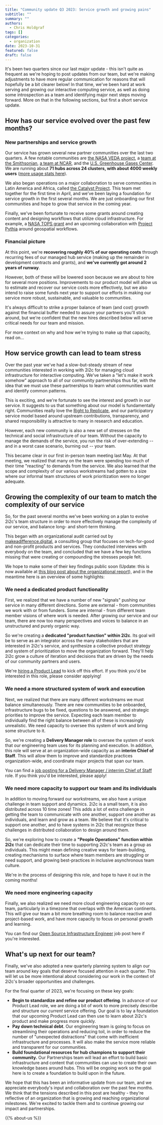 ```yaml
---
title: "Community update Q3 2023: Service growth and growing pains"
subtitle: ""
summary: ""
authors:
  - Chris Holdgraf
tags: []
categories:
  - organization
date: 2023-10-31
featured: false
draft: false
---
```


It's been two quarters since our last major update - this isn't quite as frequent as we're hoping to post updates from our team, but we're making adjustments to have more regular communication for reasons that will hopefully be a bit clearer below!
In that time, we've been hard at work serving and growing our interactive computing service, as well as doing some introspection as a team and identifying major next steps moving forward.
More on that in the following sections, but first a short service update.

## How has our service evolved over the past few months?

### New partnerships and service growth

Our service has grown several new partner communities over the last two quarters. A few notable communities are [the NASA VEDA project](https://nasa-veda.2i2c.cloud/), a [team at the Smithsonian](https://smithsonian.2i2c.cloud/), [a team at NCAR](https://ncar-cisl.2i2c.cloud/), and the [U.S. Greenhouse Gases Center](https://hub.ghg.center/). We are running about **71 hubs across 24 clusters, with about 4000 weekly users** ([more usage stats here](https://2i2c.org/kpis/cloud/)).

We also began operations on a major collaboration to serve communities in Latin America and Africa, called [the Catalyst Project](https://zenodo.org/records/7025288).
This team met together for the first time in April, and we've been laying a foundation for service growth in the first several months.
We are just onboarding our first communities and hope to grow that service in the coming year.

Finally, we've been fortunate to receive some grants around creating content and designing workflows that utilize cloud infrastructure. For example, a [NASA TOPS grant](https://nasa.github.io/Transform-to-Open-Science/open-science-101/) and an upcoming collaboration with [Project Pythia](https://projectpythia.org/) around geospatial workflows.

### Financial picture

At this point, we're **recovering roughly 40% of our operating costs** through recurring fees of our managed hub service (making up the remainder in development contracts and grants), and **we've currently got around 2 years of runway**.

However, both of these will be lowered soon because we are about to hire for several more positions.
Improvements to our product model will allow us to estimate and recover our service costs more effectively, but we also intend to raise some funds next year to support our efforts in making our service more robust, sustainable, and valuable to communities.

It's always difficult to strike a proper balance of team (and cost) growth against the financial buffer needed to assure your partners you'll stick around, but we're confident that the new hires described below will serve critical needs for our team and mission.

For more context on why and how we're trying to make up that capacity, read on...

## How service growth can lead to team stress

Over the past year we've had a slow-but-steady stream of new communities interested in working with 2i2c for managing cloud infrastructure for interactive computing.
We've taken a "let's make it work somehow" approach to all of our community partnerships thus far, with the idea that we must use these partnerships to learn what communities want and identify common patterns.

This is exciting, and we're fortunate to see the interest and growth in our service.
It suggests to us that something about our model is fundamentally right.
Communities really love the [Right to Replicate](https://2i2c.org/right-to-replicate), and our participatory service model based around upstream contributions, transparency, and shared responsibility is attractive to many in research and education.

However, each new community is also a new set of stresses on the technical and social infrastructure of our team.
Without the capacity to manage the demands of the service, you run the risk of over-extending -- and in a worst case scenario, burning out -- your team.

This became clear in our first in-person team meeting last May.
At that meeting, we realized that many on the team were spending too much of their time "reacting" to demands from the service.
We also learned that the scope and complexity of our various workstreams had gotten to a size where our informal team structures of work prioritization were no longer adequate.

## Growing the complexity of our team to match the complexity of our service

So, for the past several months we've been working on a plan to evolve 2i2c's team structure in order to more effectively manage the complexity of our service, and balance long- and short-term thinking.

This began with an organizational audit carried out by [makeadifference.digital](https://www.makeadifference.digital/), a consulting group that focuses on tech-for-good and non-profit products and services.
They conducted interviews with everybody on the team, and concluded that we have a few key functions missing that were creating or compounding the stresses people felt.

We hope to make some of their key findings public soon (Update: this is now available at [this blog post about the organizational report](/blog/2023/organizational-report/)), and in the meantime here is an overview of some highlights:

### We need a dedicated product functionality

First, we realized that we have a number of new "signals" pushing our service in many different directions.
Some are external - from communities we work with or from funders. Some are internal - from different team member visions of where work is needed.
After growing our service and our team, there are now too many perspectives and voices to balance in an unstructured and purely organic way.

So we're creating a **dedicated "product function" within 2i2c**.
Its goal will be to serve as an integrator across the many stakeholders that are interested in 2i2c's service, and synthesize a collective product strategy and system of prioritization to move the organization forward.
They'll help 2i2c grow a culture of iteration and decisions that are driven by the needs of our community partners and users.

We're [hiring a Product Lead](https://2i2c.org/jobs/2023/product-lead/) to kick off this effort.
If you think you'd be interested in this role, please consider applying!

### We need a more structured system of work and execution

Next, we realized that there are many different workstreams we must balance simultaneously.
There are new communities to be onboarded, infrastructure bugs to be fixed, questions to be answered, and strategic priorities to improve the service.
Expecting each team member to individually find the right balance between all of these is increasingly unrealistic.
We need capacity to oversee this system of work and bring some structure to it.

So, we're creating a **Delivery Manager role** to oversee the system of work that our engineering team uses for its planning and execution.
In addition, this role will serve at an organization-wide capacity as an **interim Chief of Staff**.
This will allow them to improve and standardize practices organization-wide, and coordinate major projects that span our team.

You can find a [job posting for a Delivery Manager / interrim Chief of Staff](https://2i2c.org/jobs/2023/delivery-manager/) role.
If you think you'd be interested, please apply!

### We need more capacity to support our team and its individuals

In addition to moving forward our workstreams, we also have a unique challenge in team support and dynamics.
2i2c is a small team, it is also distributed across 10 time zones!
This adds a lot of extra challenge in getting the team to communicate with one another, support one another as individuals, and learn and grow as a team.
We believe that it's critical to support one another, and to have systems in 2i2c that recognize these challenges in distributed collaboration to design around them.

So, we're exploring how to create a **"People Operations" function within 2i2c** that can dedicate their time to supporting 2i2c's team as a group as individuals.
This might mean defining creative ways for team-building, creating mechanisms to surface where team members are struggling or need support, and growing best-practices in inclusive asynchronous team culture.

We're in the process of designing this role, and hope to have it out in the coming months!

### We need more engineering capacity

Finally, we also realized we need more cloud engineering capacity on our team, particularly in a timezone that overlaps with the American continents.
This will give our team a bit more breathing room to balance reactive and project-based work, and have more capacity to focus on personal growth and learning.

You can find our [Open Source Infrastructure Engineer](https://2i2c.org/jobs/2023/23qq4-open-source-infrastructure-engineer/) job post here if you're interested.

## What's up next for our team?

Finally, we've also adopted a new quarterly planning system to align our team around key goals that deserve focused attention in each quarter.
This will let us be more intentional about considering our work in the context of 2i2c's broader opportunities and challenges.

For the final quarter of 2023, we're focusing on these key goals:

* **Begin to standardize and refine our product offering**.
  In advance of our Product Lead role, we are doing a bit of work to more precisely describe and structure our _current_ service offering.
  Our goal is to lay a foundation that our upcoming Product Lead can then use to learn about 2i2c's product and make progress more quickly.
* **Pay down technical debt**.
  Our engineering team is going to focus on streamlining their operations and reducing toil, in order to reduce the number of "unexpected distractions" that come with inefficient infrastructure and processes.
  It will also make the service more reliable and transparent for our communities.
* **Build foundational resources for hub champions to support their community.**
  Our Partnerships team will lead an effort to build basic infrastructure and content that communities can use to create their own knowledge bases around hubs. This will be ongoing work so the goal here is to create a foundation to build upon in the future.

We hope that this has been an informative update from our team, and we appreciate everybody's input and collaboration over the past few months.
We think that the tensions described in this post are healthy - they're reflective of an organization that is growing and reaching organizational milestones.
We're excited to tackle them and to continue growing our impact and partnerships.

{{% about-us %}}
